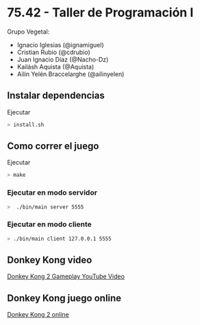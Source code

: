 # 75.42 - Taller de Programación I

Grupo Vegetal:
  * Ignacio Iglesias (@ignamiguel)
  * Cristian Rubio (@cdrubio)
  * Juan Ignacio Díaz (@Nacho-Dz)
  * Kailásh Aquista (@Aquista)
  * Ailín Yelén Braccelarghe (@ailinyelen)


## Instalar dependencias
Ejecutar
```sh
> install.sh
```

## Como correr el juego
Ejecutar
```sh
> make
```
### Ejecutar en modo servidor
```sh
>  ./bin/main server 5555  
```
### Ejecutar en modo cliente
```sh
> ./bin/main client 127.0.0.1 5555
```

## Donkey Kong video
[Donkey Kong 2 Gameplay YouTube Video](https://www.youtube.com/watch?v=y4xnoOdqmMU)


## Donkey Kong juego online
[Donkey Kong 2 online](https://www.retrogames.cc/arcade-games/donkey-kong-ii-jumpman-returns-v1-2-hack.html)